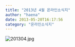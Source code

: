 ```yaml
---
title: "2013년 4월 온라인소식지"
author: "haena"
date: 2013-05-20T16:17:56
category: "온라인소식지"
---
```


![201304.jpg](/files/attach/images/1659/481/008/df18e91d0928c92a263c00e628724420.jpg)
